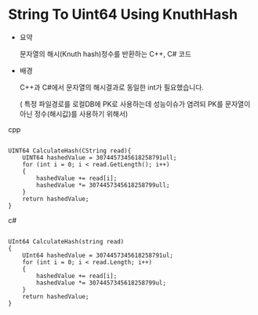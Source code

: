 # String To Uint64 Using KnuthHash

* 요약

  문자열의 해시(Knuth hash)정수를 반환하는 C++, C#  코드

* 배경

  C++과 C#에서 문자열의 해시결과로 동일한 int가 필요했습니다.

  ( 특정 파일경로를 로컬DB에 PK로 사용하는데 
  성능이슈가 염려되 PK를 문자열이 아닌 정수(해시값)를 사용하기 위해서)
  

cpp
<pre><code>
UINT64 CalculateHash(CString read){
	UINT64 hashedValue = 3074457345618258791ull;
	for (int i = 0; i < read.GetLength(); i++)
	{
		hashedValue += read[i];
		hashedValue *= 3074457345618258799ull;
	}
	return hashedValue;
}
</code></pre>

c#
<pre><code>
UInt64 CalculateHash(string read)
{
    UInt64 hashedValue = 3074457345618258791ul;
    for (int i = 0; i < read.Length; i++)
    {
        hashedValue += read[i];
        hashedValue *= 3074457345618258799ul;
    }
    return hashedValue;
}
</code></pre>
